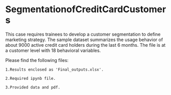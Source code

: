 # SegmentationofCreditCardCustomers

This case requires trainees to develop a customer segmentation to define marketing strategy. The
sample dataset summarizes the usage behavior of about 9000 active credit card holders during the
last 6 months. The file is at a customer level with 18 behavioral variables.

Please find the following files:

    1.Results enclosed as 'Final_outputs.xlsx'.
    
    2.Required ipynb file.
    
    3.Provided data and pdf.

